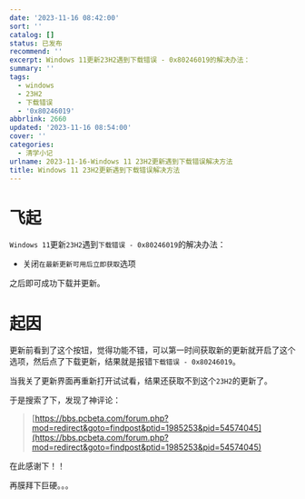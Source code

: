 ```yaml
---
date: '2023-11-16 08:42:00'
sort: ''
catalog: []
status: 已发布
recommend: ''
excerpt: Windows 11更新23H2遇到下载错误 - 0x80246019的解决办法：
summary: ''
tags:
  - windows
  - 23H2
  - 下载错误
  - '0x80246019'
abbrlink: 2660
updated: '2023-11-16 08:54:00'
cover: ''
categories:
  - 清学小记
urlname: 2023-11-16-Windows 11 23H2更新遇到下载错误解决方法
title: Windows 11 23H2更新遇到下载错误解决方法
---
```


# 飞起


`Windows 11`更新`23H2`遇到`下载错误 - 0x80246019`的解决办法：

- 关闭`在最新更新可用后立即获取`选项

之后即可成功下载并更新。


# 起因


更新前看到了这个按钮，觉得功能不错，可以第一时间获取新的更新就开启了这个选项，然后点了下载更新，结果就是报错`下载错误 - 0x80246019`。


当我关了更新界面再重新打开试试看，结果还获取不到这个`23H2`的更新了。


于是搜索了下，发现了神评论：


> [https://bbs.pcbeta.com/forum.php?mod=redirect&goto=findpost&ptid=1985253&pid=54574045](https://bbs.pcbeta.com/forum.php?mod=redirect&goto=findpost&ptid=1985253&pid=54574045)


在此感谢下！！


再膜拜下巨硬。。。

